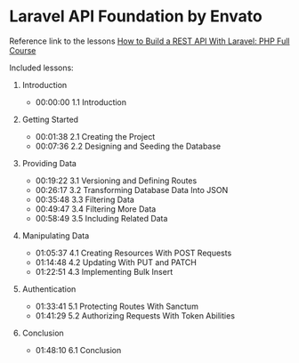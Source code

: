# Laravel API Foundation by Envato

Reference link to the lessons [How to Build a REST API With Laravel: PHP Full Course](https://www.youtube.com/watch?v=YGqCZjdgJJk&t=4969s&ab_channel=EnvatoTuts%2B)

Included lessons:

1. Introduction

    - 00:00:00 1.1 Introduction

2. Getting Started

    - 00:01:38 2.1 Creating the Project
    - 00:07:36 2.2 Designing and Seeding the Database

3. Providing Data

    - 00:19:22 3.1 Versioning and Defining Routes
    - 00:26:17 3.2 Transforming Database Data Into JSON
    - 00:35:48 3.3 Filtering Data
    - 00:49:47 3.4 Filtering More Data
    - 00:58:49 3.5 Including Related Data

4. Manipulating Data

    - 01:05:37 4.1 Creating Resources With POST Requests
    - 01:14:48 4.2 Updating With PUT and PATCH
    - 01:22:51 4.3 Implementing Bulk Insert

5. Authentication

    - 01:33:41 5.1 Protecting Routes With Sanctum
    - 01:41:29 5.2 Authorizing Requests With Token Abilities

6. Conclusion
    - 01:48:10 6.1 Conclusion
